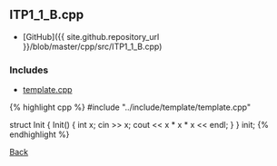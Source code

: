 ## ITP1_1_B.cpp

- [GitHub]({{ site.github.repository_url }}/blob/master/cpp/src/ITP1_1_B.cpp)

### Includes

- [template.cpp](../include/template/template)

{% highlight cpp %}
#include "../include/template/template.cpp"

struct Init { Init() { int x; cin >> x; cout << x * x * x << endl; } } init;
{% endhighlight %}

[Back](..)
